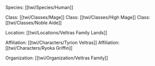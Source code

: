 Species: [[twi/Species/Human]]

Class: [[twi/Classes/Mage]]
Class: [[twi/Classes/High Mage]]
Class: [[twi/Classes/Noble Aide]]

Location: [[twi/Locations/Veltras Family Lands]]

Affiliation: [[twi/Characters/Tyrion Veltras]]
Affiliation: [[twi/Characters/Ryoka Griffin]]

Organization: [[twi/Organization/Veltras Family]]
